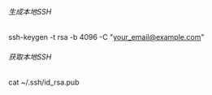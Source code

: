 ###### 生成本地SSH
  ssh-keygen -t rsa -b 4096 -C "your_email@example.com"
###### 获取本地SSH
  cat ~/.ssh/id_rsa.pub
